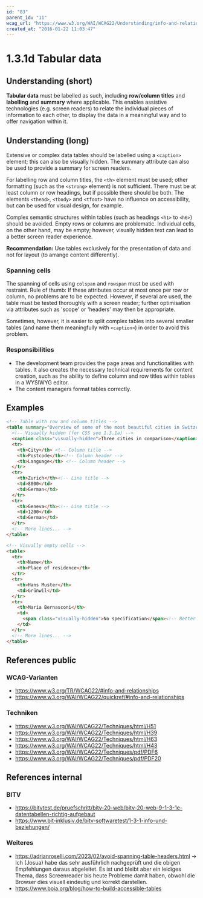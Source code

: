 ```yaml
---
id: "83"
parent_id: "11"
wcag_url: "https://www.w3.org/WAI/WCAG22/Understanding/info-and-relationships.html"
created_at: "2016-01-22 11:03:47"
---
```


# 1.3.1d Tabular data

## Understanding (short)

**Tabular data** must be labelled as such, including **row/column titles** and **labelling** and **summary** where applicable. This enables assistive technologies (e.g. screen readers) to relate the individual pieces of information to each other, to display the data in a meaningful way and to offer navigation within it.

## Understanding (long)

Extensive or complex data tables should be labelled using a `<caption>` element; this can also be visually hidden. The summary attribute can also be used to provide a summary for screen readers.

For labelling row and column titles, the `<th>` element must be used; other formatting (such as the `<strong>` element) is not sufficient. There must be at least column or row headings, but if possible there should be both. The elements `<thead>`, `<tbody>` and `<tfoot>` have no influence on accessibility, but can be used for visual design, for example.

Complex semantic structures within tables (such as headings `<h1>` to `<h6>`) should be avoided. Empty rows or columns are problematic. Individual cells, on the other hand, may be empty; however, visually hidden text can lead to a better screen reader experience.

**Recommendation:** Use tables exclusively for the presentation of data and not for layout (to arrange content differently).

### Spanning cells

The spanning of cells using `colspan` and `rowspan` must be used with restraint. Rule of thumb: If these attributes occur at most once per row or column, no problems are to be expected. However, if several are used, the table must be tested thoroughly with a screen reader; further optimisation via attributes such as 'scope' or 'headers' may then be appropriate.

Sometimes, however, it is easier to split complex tables into several smaller tables (and name them meaningfully with `<caption>`) in order to avoid this problem.

### Responsibilities

- The development team provides the page areas and functionalities with tables. It also creates the necessary technical requirements for content creation, such as the ability to define column and row titles within tables in a WYSIWYG editor.
- The content managers format tables correctly.

## Examples

```html
<!-- Table with row and column titles -->
<table summary="Overview of some of the most beautiful cities in Switzerland">
  <!-- Visually hidden (for CSS see 1.3.1a) -->
  <caption class="visually-hidden">Three cities in comparison</caption>
  <tr>
    <th>City</th> <!-- Column title -->
    <th>Postcode</th><!-- Column header -->
    <th>Language</th> <!-- Column header -->
  </tr>
  <tr>
    <th>Zurich</th><!-- Line title -->
    <td>8000</td>
    <td>German</td>
  </tr>
  <tr>
    <th>Geneva</th><!-- Line title -->
    <td>1200</td>
    <td>German</td>
  </tr>
  <!-- More lines... -->
</table>

<!-- Visually empty cells -->
<table>
  <tr>
    <th>Name</th>
    <th>Place of residence</th>
  </tr>
  <tr>
    <th>Hans Muster</th>
    <td>Grünwil</td>
  </tr>
  <tr>
    <th>Maria Bernasconi</th>
    <td>
      <span class="visually-hidden">No specification</span><!-- Better than empty; could also be an icon with alt text -->
    </td>
  </tr>
  <!-- More lines... -->
</table>
```

## References public

### WCAG-Varianten
- <https://www.w3.org/TR/WCAG22/#info-and-relationships>
- <https://www.w3.org/WAI/WCAG22/quickref/#info-and-relationships>

### Techniken
- <https://www.w3.org/WAI/WCAG22/Techniques/html/H51>
- <https://www.w3.org/WAI/WCAG22/Techniques/html/H39>
- <https://www.w3.org/WAI/WCAG22/Techniques/html/H63>
- <https://www.w3.org/WAI/WCAG22/Techniques/html/H43>
- <https://www.w3.org/WAI/WCAG22/Techniques/pdf/PDF6>
- <https://www.w3.org/WAI/WCAG22/Techniques/pdf/PDF20>

## References internal

### BITV
- <https://bitvtest.de/pruefschritt/bitv-20-web/bitv-20-web-9-1-3-1e-datentabellen-richtig-aufgebaut>
- <https://www.bit-inklusiv.de/bitv-softwaretest/1-3-1-info-und-beziehungen/>

### Weiteres
- <https://adrianroselli.com/2023/02/avoid-spanning-table-headers.html> → Ich (Josua) habe das sehr ausführlich nachgeprüft und die obigen Empfehlungen daraus abgeleitet. Es ist und bleibt aber ein leidiges Thema, dass Screenreader bis heute Probleme damit haben, obwohl die Browser dies visuell eindeutig und korrekt darstellen.
- <https://www.boia.org/blog/how-to-build-accessible-tables>